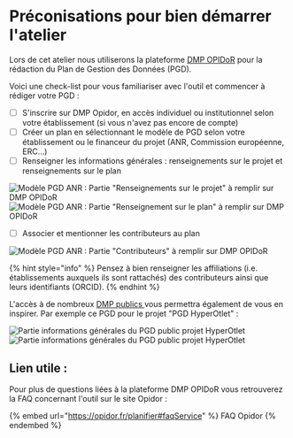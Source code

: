 # Préconisations pour bien démarrer l'atelier

Lors de cet atelier nous utiliserons la plateforme [DMP OPIDoR](https://dmp.opidor.fr) pour la rédaction du Plan de Gestion des Données (PGD).

Voici une check-list pour vous familiariser avec l'outil et commencer à rédiger votre PGD :

* [ ] S'inscrire sur DMP Opidor, en accès individuel ou institutionnel selon votre établissement (si vous n'avez pas encore de compte)
* [ ] Créer un plan en sélectionnant le modèle de PGD selon votre établissement ou le financeur du projet (ANR, Commission européenne, ERC…)
* [ ] Renseigner les informations générales : renseignements sur le projet et renseignements sur le plan

![Modèle PGD ANR : Partie "Renseignements sur le projet" à remplir sur DMP OPIDoR](<.gitbook/assets/Capture d’écran 2022-04-20 à 10.34.04.png>) ![Modèle PGD ANR : Partie "Renseignement sur le plan" à remplir sur DMP OPIDoR](<.gitbook/assets/Capture d’écran 2022-04-20 à 10.34.18.png>)

* [ ] Associer et mentionner les contributeurs au plan

![Modèle PGD ANR : Partie "Contributeurs" à remplir sur DMP OPIDoR](<.gitbook/assets/Capture d’écran 2022-04-20 à 10.36.18.png>)

{% hint style="info" %}
Pensez à bien renseigner les affiliations (i.e. établissements auxquels ils sont rattachés) des contributeurs ainsi que leurs identifiants (ORCID).
{% endhint %}

L'accès à de nombreux [DMP publics ](https://dmp.opidor.fr/public\_plans)vous permettra également de vous en inspirer. Par exemple ce PGD pour le projet "PGD HyperOtlet" :

![Partie informations générales du PGD public projet HyperOtlet](<.gitbook/assets/Capture d’écran 2022-04-20 à 10.52.04.png>) ![Partie informations générales du PGD public projet HyperOtlet](<.gitbook/assets/Capture d’écran 2022-04-20 à 10.50.43.png>)

## Lien utile :

Pour plus de questions liées à la plateforme DMP OPIDoR vous retrouverez la FAQ concernant l'outil sur le site Opidor :

{% embed url="https://opidor.fr/planifier#faqService" %}
FAQ Opidor
{% endembed %}
